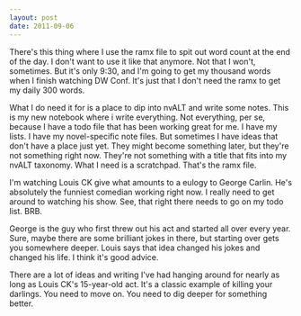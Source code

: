 ```yaml
---
layout: post
date: 2011-09-06
---
```


There's this thing where I use the ramx file to spit out word count at the end of the day. I don't want to use it like that anymore. Not that I won't, sometimes. But it's only 9:30, and I'm going to get my thousand words when I finish watching DW Conf. It's just that I don't need the ramx to get my daily 300 words.

What I do need it for is a place to dip into nvALT and write some notes. This is my new notebook where i write everything. Not everything, per se, because I have a todo file that has been working great for me. I have my lists. I have my novel-specific note files. But sometimes I have ideas that don't have a place just yet. They might become something later, but they're not something right now. They're not something with a title that fits into my nvALT taxonomy. What I need is a scratchpad. That's the ramx file. 

I'm watching Louis CK give what amounts to a eulogy to George Carlin. He's absolutely the funniest comedian working right now. I really need to get around to watching his show. See, that right there needs to go on my todo list. BRB.

George is the guy who first threw out his act and started all over every year. Sure, maybe there are some brilliant jokes in there, but starting over gets you somewhere deeper. Louis says that idea changed his jokes and changed his life. I think it's good advice.

There are a lot of ideas and writing I've had hanging around for nearly as long as Louis CK's 15-year-old act. It's a classic example of killing your darlings. You need to move on. You need to dig deeper for something better.
